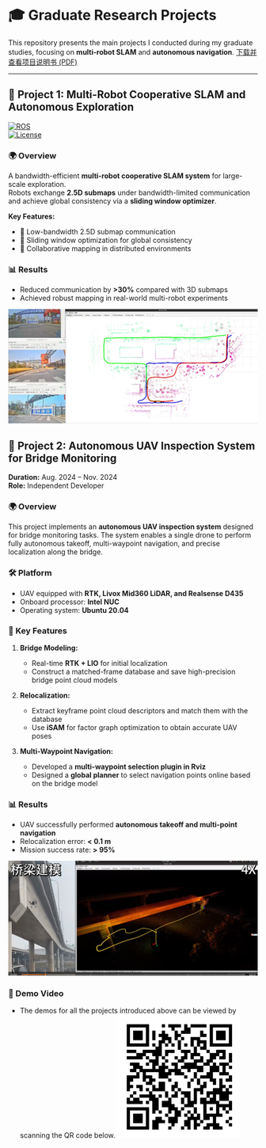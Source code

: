 # 🎓 Graduate Research Projects

This repository presents the main projects I conducted during my graduate studies, focusing on **multi-robot SLAM** and **autonomous navigation**. [下载并查看项目说明书 (PDF)](./report.pdf)

---

## 🚀 Project 1: Multi-Robot Cooperative SLAM and Autonomous Exploration

[![ROS](https://img.shields.io/badge/ROS-noetic-green.svg)]()  
[![License](https://img.shields.io/badge/license-MIT-blue.svg)]()  

### 🌍 Overview
A bandwidth-efficient **multi-robot cooperative SLAM system** for large-scale exploration.  
Robots exchange **2.5D submaps** under bandwidth-limited communication and achieve global consistency via a **sliding window optimizer**.  

**Key Features:**
- 📡 Low-bandwidth 2.5D submap communication  
- 🧭 Sliding window optimization for global consistency  
- 🤝 Collaborative mapping in distributed environments  

### 📊 Results
- Reduced communication by **>30%** compared with 3D submaps  
- Achieved robust mapping in real-world multi-robot experiments  
<p align="center">
  <img src="muilt_map.png" width="600">
</p>

## 🤖 Project 2: Autonomous UAV Inspection System for Bridge Monitoring
**Duration:** Aug. 2024 – Nov. 2024  
**Role:** Independent Developer  

### 🌍 Overview
This project implements an **autonomous UAV inspection system** designed for bridge monitoring tasks. The system enables a single drone to perform fully autonomous takeoff, multi-waypoint navigation, and precise localization along the bridge.  

### 🛠 Platform
- UAV equipped with **RTK, Livox Mid360 LiDAR, and Realsense D435**  
- Onboard processor: **Intel NUC**  
- Operating system: **Ubuntu 20.04**  

### 📌 Key Features

1. **Bridge Modeling:**  
   - Real-time **RTK + LIO** for initial localization  
   - Construct a matched-frame database and save high-precision bridge point cloud models  

2. **Relocalization:**  
   - Extract keyframe point cloud descriptors and match them with the database  
   - Use **iSAM** for factor graph optimization to obtain accurate UAV poses  

3. **Multi-Waypoint Navigation:**  
   - Developed a **multi-waypoint selection plugin in Rviz**  
   - Designed a **global planner** to select navigation points online based on the bridge model  

### 📊 Results
- UAV successfully performed **autonomous takeoff and multi-point navigation**  
- Relocalization error: **< 0.1 m**  
- Mission success rate: **> 95%**  

<!--## 🤖 Project 2: Autonomous Drone-Based System for Bridge Inspection Missions

### 🌍 Overview
An **Autonomous Drone-Based System for Bridge Inspection Missions** designed for service robots operating in dynamic environments.
The system integrates multi-sensor data and provides robust localization, mapping, and obstacle avoidance.

**Key Features:**
- 🔎 Real-time **RTK + LIO** for initial localization and construct a matched-frame database and save high-precision bridge point cloud models
- 🚧 Real-time obstacle detection & avoidance
- 🛠 ROS-based modular implementation

### 📊 Results
- Successfully deployed in a university building for long-term navigation tests
- Demonstrated reliable performance in dynamic human-populated environments -->

<p align="center">
  <img src="Bridge_inspection.png" width="600">
</p>

### 🎥 Demo Video
- The demos for all the projects introduced above can be viewed by scanning the QR code below.
![Demo](videos_show.png)
